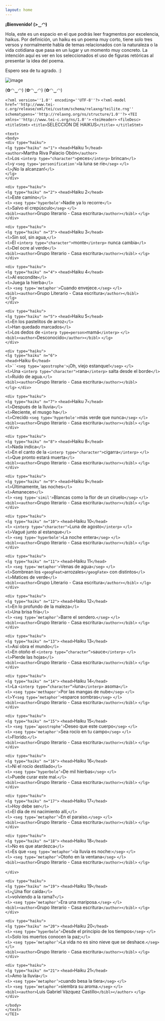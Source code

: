```yaml
--- 
layout: home
---
```

**¡Bienvenido! (>‿◠)** <br>

Hola, este es un espacio en el que podrás leer fragmentos por excelencia, haikus. Por definición, un haiku es un poema muy corto, tiene solo tres versos y normalmente habla de temas relacionados con la naturaleza o la vida cotidiana que pasa en un lugar y un momento muy concreto. La intención aquí es ver en los seleccionados el uso de figuras retóricas al presentar la idea del poema.

Espero sea de tu agrado. :)

![image](https://user-images.githubusercontent.com/83621954/142351432-4b58b568-2d5c-4dcc-8e64-76a1109809e4.png)

(✿◠‿◠)  (✿◠‿◠)  (✿◠‿◠)  

`<?xml version=''1.0'' encoding=''UTF-8''?>` `<?xml-model href=''http://www.tei-c.org/release/xml/tei/custom/schema/relaxng/teilite.rng'' schematypens=''http://relaxng.org/ns/structure/1.0''?>` `<TEI xmlns=''http://www.tei-c.org/ns/1.0''>`
`<teiHeader>` 
 `<fileDesc>`
  `<titleStmt>`
    `<title>`SELECCIÓN DE HAIKUS`</title>`
  `</titleStmt>`
  
  `<text>` <br>
  `<body>` <br>
  `<div type="haiku">`<br>
          `<lg type="haiku" n="1">`
            `<head>`Haiku 1`</head>` <br>
            `<author>`Martha Riva Palacio Obón`</author>` <br>
     `<l>`Los `<interp type="character">`peces`</interp>` brincan`</l>` <br>
     `<l>`y `<seg type='personification'>`la luna se ríe`</seg>` `</l>` <br>
     `<l>`¡No la alcanzan!`</l>` <br>
   `</lg>` <br>
    `</div>` 
   
   `<div type="haiku">`<br> 
   `<lg type="haiku" n="2">`
     `<head>`Haiku 2`</head>`<br>
        `<l>`Este camino`</l>`<br>
        `<l>` `<seg type='hyperbole'>`Nadie ya lo recorre`</l>`<br>
        `<l>`Salvo el crepúsculo`</seg>` `</l>`<br>
      `<bibl><author>`Grupo literario - Casa escritura`</author></bibl>`
    `</lg>` <br>
 `</div>` 
 
 `<div type="haiku">`<br>
`<lg type="haiku" n="3">`
      `<head>`Haiku 3`</head>`  <br>
        `<l>`Sin sol, sin agua,`</l>`    <br>
        `<l>`El `<interp type="character">`monte`</interp>` nunca cambia`</l>`    <br>
        `<l>`Del ocre al verde`</l>`   
      `<bibl><author>`Grupo literario - Casa escritura`</author></bibl>`
     `</lg>` <br> 
     `</div>`

`<div type="haiku">` <br> 
`<lg type="haiku" n="4">`
       `<head>`Haiku 4`</head>` <br>
         `<l>`Al escondite`</l>` <br> 
         `<l>`Juega la hierba`</l>`   
         `<l>` `<seg type='metaphor'>`Cuando envejece.`</seg>` `</l>`  
       `<bibl><author>`Grupo Literario - Casa escritura`</author></bibl>`   
    `</lg>`   <br>
    `</div>` 
    
   `<div type="haiku">`  <br> 
  `<lg type="haiku" n="5">`
      `<head>`Haiku 5`</head>` <br>
        `<l>`En los pastelitos de arroz`</l>` <br>
        `<l>`Han quedado marcados`</l>` <br> 
        `<l>`Los dedos de `<interp type=person>`mamá`</interp>` `</l>` <br> 
      `<bibl><author>`Desconocido`</author></bibl>`
    `</lg>` <br> 
   `</div>`
   
   `<div type="haiku">` <br>
   `<lg type="haiku" n="6">`    
      `<head>`Haiku 6`</head>`    <br> 
        `<l>``<seg type='apostrophe'>`¡Oh, viejo estanque!`</seg>` `</l>`   <br>
        `<l>`Una `<interp type="character">`rana`</interp>` salta desde el borde`</l>`  <br>
        `<l>`Ruido de agua.`</l>`     
      `<bibl><author>`Grupo literario - Casa escritura`</author></bibl>`  <br>
    `</lg>`
`</div>`    <br> 
   
   `<div type="haiku">`    <br> 
  `<lg type="haiku" n="7">`
      `<head>`Haiku 7`</head>` <br>
        `<l>`Después de la lluvia`</l>` <br> 
        `<l>`Reciente, el musgo ha`</l>`<br>
        `<l>`Crecido `<seg type='hyperbole'>`más verde que nunca`</seg>` `</l>` <br> 
      `<bibl><author>`Grupo literario - Casa escritura`</author></bibl>` 
    `</lg>` <br> 
    `</div>` <br>
  
  `<div type="haiku">` <br>
  `<lg type="haiku" n="8">`
     `<head>`Haiku 8`</head>` <br>
       `<l>`Nada indica`</l>` <br>
       `<l>`En el canto de la `<interp type="character">`cigarra`</interp>` `</l>` <br>
       `<l>`Que pronto estará muerta`</l>` <br>
     `<bibl><author>`Grupo literario - Casa escritura`</author></bibl>`
    `</lg>`<br>
    `</div>` <br>
  
  `<div type="haiku">`<br>
   `<lg type="haiku" n="9">`
      `<head>`Haiku 9`</head>` <br>
        `<l>`Últimamente, las noches`</l>` <br>
        `<l>`Amanecen`</l>` <br>
        `<l>` `<seg type='simil'>`Blancas como la flor de un ciruelo`</seg>` `</l>` <br>
      `<bibl><author>`Grupo literario - Casa escritura`</author></bibl>`
    `</lg>` <br> 
    `</div>` <br>
   
   `<div type="haiku">` <br>
   `<lg type="haiku" n="10">`
      `<head>`Haiku 10`</head>` <br>
        `<l>` `<interp type="character">`Luna de agosto`</interp>` `</l>` <br>
        `<l>`Vagué junto al estanque`</l>` <br> 
        `<l>` `<seg type='hyperbole'>`La noche entera`</seg>` `</l>` <br> 
      `<bibl><author>`Grupo literario - Casa escritura`</author></bibl>`
    `</lg>`  <br>
    `</div>`<br>
   
   `<div type="haiku">`<br>
  `<lg type="haiku" n="11">`
  `<head>`Haiku 11`</head>`<br>
  `<l>` `<seg type='metaphor'>`Venas de agua`</seg>` `</l>`<br>
  `<l>`Sombrean los `<geogFeat>`arrozales`</geogFate>` con distintos`</l>` <br>
  `<l>`Matices de verde`</l>`<br>
  `<bibl><author>`Grupo Literario - Casa escritura`</author></bibl>`
  `</lg>` <br>
  `</div>` <br>
  
  `<div type="haiku">` <br>
  `<lg type="haiku" n="12">`
      `<head>`Haiku 12`</head>`  <br>
        `<l>`En lo profundo de la maleza`</l>`  <br>
        `<l>`Una brisa fría`</l>`  <br>
        `<l>` `<seg type=’metaphor’>`Barre el sendero.`</seg>` `</l>`  <br>
      `<bibl><author>`Grupo literario - Casa escritura`</author></bibl>`
    `</lg>` <br>
    `</div>` <br>
    
  
  `<div type="haiku">`<br>
  `<lg type="haiku" n="13">`
      `<head>`Haiku 13`</head>`  <br>
        `<l>`Así obra el mundo`</l>`  <br>
        `<l>`En otoño el `<interp type=”character”>`sauce`</interp>` `</l>` <br>
        `<l>`Pierde las hojas`</l>` <br>
      `<bibl><author>`Grupo literario - Casa escritura`</author></bibl>`
    `</lg>` <br>
   `</div>` <br>
   
   `<div type="haiku">`<br>
   `<lg type="haiku" n="14">`
      `<head>`Haiku 14`</head>`<br>
        `<l>`La `<interp type=”character”>`luna`</interp>` asoma`</l>` <br>
        `<l>` `<seg type='methapor'>`Por las mangas de nube`</seg>` `</l>` <br>
        `<l>`Y`<seg type=’metaphor’>`esparce sombras`</seg>` `</l>` <br>
      `<bibl><author>`Grupo literario - Casa escritura`</author></bibl>`
    `</lg>` <br>
    `</div>` <br>  
   
   `<div type="haiku">`<br>
   `<lg type="haiku" n="15">`
      `<head>`Haiku 15`</head>` <br>
        `<l>` `<seg type=’apostrophe’>`Deseo que este cuerpo`</seg>` `</l>` <br>
        `<l>` `<seg type='metaphor'>`Sea rocío en tu campo`</seg>` `</l>` <br>
        `<l>`Florido.`</l>`  <br>
      `<bibl><author>`Grupo literario - Casa escritura`</author></bibl>`
    `</lg>` <br> 
    `</div>` <br>
    
   `<div type="haiku">` <br>
   `<lg type="haiku" n="16">`
      `<head>`Haiku 16`</head>` <br>
        `<l>`Ni el rocío destilado`</l>` <br> 
        `<l>` `<seg type=’hyperbole’>`De mil hierbas`</seg>` `</l>` <br> 
        `<l>`Puede curar este mal.`</l>` <br>
      `<bibl><author>`Grupo literario - Casa escritura`</author></bibl>`
    `</lg>` <br> 
    `</div>` <br>
    
   `<div type="haiku">` <br>
   `<lg type="haiku" n="17">`
      `<head>`Haiku 17`</head>` <br>
        `<l>`Hoy debe ser`</l>` <br>
        `<l>`El día de mi nacimiento allí,`</l>` <br> 
        `<l>` `<seg type=’metaphor’>`En el paraíso.`</seg>` `</l>` <br> 
      `<bibl><author>`Grupo literario - Casa escritura`</author></bibl>`
    `</lg>` <br> 
    `</div>` <br>
    
  `<div type="haiku">` <br>
   `<lg type="haiku" n="18">`
      `<head>`Haiku 18`</head>`  <br>
        `<l>`No es que atardezca`</l>`  <br>
        `<l>`Es que `<seg type=’metaphor’>`la lluvia es noche:`</seg>` `</l>`  <br>
        `<l>` `<seg type=’metaphor’>`Otoño en la ventana`</seg>` `</l>` <br>
      `<bibl><author>`Grupo literario - Casa escritura`</author></bibl>`
    `</lg>` <br>   
    `</div>` <br>
    
  `<div type="haiku">` <br>
  `<lg type="haiku" n="19">` 
      `<head>`Haiku 19`</head>` <br>
        `<l>`¿Una flor caída`</l>`  <br> 
        `<l>`volviendo a la rama?`</l>`  <br> 
        `<l>` `<seg type=’metaphor’>`Era una mariposa.`</seg>` `</l>` <br> 
      `<bibl><author>`Grupo literario - Casa escritura`</author></bibl>`
    `</lg>`  <br> 
    `</div>` <br>
    
  `<div type="haiku">` <br>
   `<lg type="haiku" n="20">`
      `<head>`Haiku 20`</head>` <br>
        `<l>` `<seg type=’hyperbole’>`Desde el principio de los tiempos`</seg>` `</l>` <br> 
        `<l>`Solo los muertos conocen la paz;`</l>` <br> 
        `<l>` `<seg type=’metaphor’>`La vida no es sino nieve que se deshace.`</seg>` `</l>` <br> 
      `<bibl><author>`Grupo literario - Casa escritura`</author></bibl>`
    `</lg>` <br> 
    `</div>`  <br>
    
  `<div type="haiku">`  <br>
  `<lg type="haiku" n="21">`
      `<head>`Haiku 21`</head>`<br>
        `<l>`Amo la lluvia`</l>`  <br> 
        `<l>` `<seg type=’metaphor’>`cuando besa la tiera`</seg>` `</l>`  <br> 
        `<l>` `<seg type=’metaphor’>`siembra su aroma.`</seg>` `</l>`   
      `<bibl><author>`Luis Gabriel Vázquez Castillo`</bibl></author>`
    `</lg>` <br>
   `</div>`<br>
   
`</body>` <br>
`</text>`<br>
`</TEI>`
   
